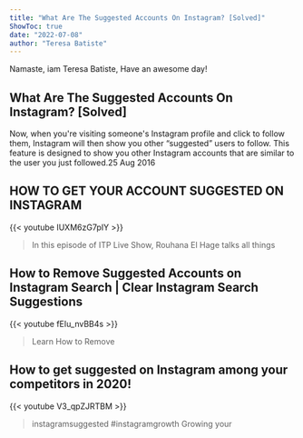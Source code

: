```yaml
---
title: "What Are The Suggested Accounts On Instagram? [Solved]"
ShowToc: true 
date: "2022-07-08"
author: "Teresa Batiste" 
---
```


Namaste, iam Teresa Batiste, Have an awesome day!
## What Are The Suggested Accounts On Instagram? [Solved]
 Now, when you're visiting someone's Instagram profile and click to follow them, Instagram will then show you other “suggested” users to follow. This feature is designed to show you other Instagram accounts that are similar to the user you just followed.25 Aug 2016

## HOW TO GET YOUR ACCOUNT SUGGESTED ON INSTAGRAM
{{< youtube IUXM6zG7pIY >}}
>In this episode of ITP Live Show, Rouhana El Hage talks all things 

## How to Remove Suggested Accounts on Instagram Search | Clear Instagram Search Suggestions
{{< youtube fEIu_nvBB4s >}}
>Learn How to Remove 

## How to get suggested on Instagram among your competitors in 2020!
{{< youtube V3_qpZJRTBM >}}
>instagramsuggested #instagramgrowth Growing your 

